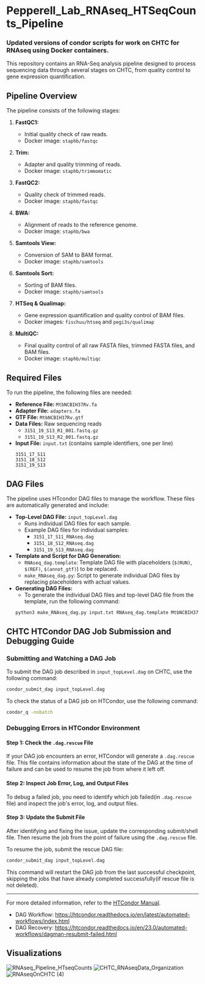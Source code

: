 # Pepperell_Lab_RNAseq_HTSeqCounts_Pipeline
### Updated versions of condor scripts for work on CHTC for RNAseq using Docker containers. 

This repository contains an RNA-Seq analysis pipeline designed to process sequencing data through several stages on CHTC, from quality control to gene expression quantification.

## Pipeline Overview

The pipeline consists of the following stages:

1. **FastQC1:**
   - Initial quality check of raw reads.
   - Docker image: `staphb/fastqc`

2. **Trim:**
   - Adapter and quality trimming of reads.
   - Docker image: `staphb/trimmomatic`

3. **FastQC2:**
   - Quality check of trimmed reads.
   - Docker image: `staphb/fastqc`

4. **BWA:**
   - Alignment of reads to the reference genome.
   - Docker image: `staphb/bwa`

5. **Samtools View:**
   - Conversion of SAM to BAM format.
   - Docker image: `staphb/samtools`

6. **Samtools Sort:**
   - Sorting of BAM files.
   - Docker image: `staphb/samtools`

7. **HTSeq & Qualimap:**
   - Gene expression quantification and quality control of BAM files.
   - Docker images: `fischuu/htseq` and `pegi3s/qualimap`

8. **MultiQC:**
   - Final quality control of all raw FASTA files, trimmed FASTA files, and BAM files.
   - Docker image: `staphb/multiqc`

## Required Files

To run the pipeline, the following files are needed:

- **Reference File:** `MtbNCBIH37Rv.fa`
- **Adapter File:** `adapters.fa`
- **GTF File:** `MtbNCBIH37Rv.gtf`
- **Data Files:** Raw sequencing reads
  - `3151_19_S13_R1_001.fastq.gz`
  - `3151_19_S13_R2_001.fastq.gz`
- **Input File:** `input.txt` (contains sample identifiers, one per line)
    ```plaintext
    3151_17_S11
    3151_18_S12
    3151_19_S13
    ```

## DAG Files

The pipeline uses HTcondor DAG files to manage the workflow. These files are automatically generated and include:

- **Top-Level DAG File:** `input_topLevel.dag`
  - Runs individual DAG files for each sample.
  - Example DAG files for individual samples:
    - `3151_17_S11_RNAseq.dag`
    - `3151_18_S12_RNAseq.dag`
    - `3151_19_S13_RNAseq.dag`
- **Template and Script for DAG Generation:**
  - `RNAseq_dag.template`: Template DAG file with placeholders (`$(RUN)`, `$(REF)`, `$(annot_gtf)`) to be replaced.
  - `make_RNAseq_dag.py`: Script to generate individual DAG files by replacing placeholders with actual values.
- **Generating DAG Files:**
  - To generate the individual DAG files and top-level DAG file from the template, run the following command:
  ```bash
  python3 make_RNAseq_dag.py input.txt RNAseq_dag.template MtbNCBIH37Rv.fa MtbNCBIH37Rv.gtf
  ```

## CHTC HTCondor DAG Job Submission and Debugging Guide

### Submitting and Watching a DAG Job

To submit the DAG job described in `input_topLevel.dag` on CHTC, use the following command:

```sh
condor_submit_dag input_topLevel.dag
```

To check the status of a DAG job on HTCondor, use the following command:

```sh
condor_q -nobatch
```

### Debugging Errors in HTCondor Environment

#### Step 1: Check the `.dag.rescue` File

If your DAG job encounters an error, HTCondor will generate a `.dag.rescue` file. This file contains information about the state of the DAG at the time of failure and can be used to resume the job from where it left off.

#### Step 2: Inspect Job Error, Log, and Output Files

To debug a failed job, you need to identify which job failed(in `.dag.rescue` file) and inspect the job's error, log, and output files. 

#### Step 3: Update the Submit File

After identifying and fixing the issue, update the corresponding submit/shell file. Then resume the job from the point of failure using the `.dag.rescue` file.

To resume the job, submit the rescue DAG file:

```sh
condor_submit_dag input_topLevel.dag
```

This command will restart the DAG job from the last successful checkpoint, skipping the jobs that have already completed successfully(if rescue file is not deleted).


---

For more detailed information, refer to the [HTCondor Manual](https://htcondor.readthedocs.io/en/latest/).
* DAG Workflow: https://htcondor.readthedocs.io/en/latest/automated-workflows/index.html
* DAG Recovery: https://htcondor.readthedocs.io/en/23.0/automated-workflows/dagman-resubmit-failed.html

## Visualizations
![RNAseq_Pipeline_HTseqCounts](https://github.com/user-attachments/assets/dc06e571-0849-410a-b08b-f2f422037603)
![CHTC_RNAseqData_Organization](https://github.com/user-attachments/assets/4eb7d4fd-3bb1-4de0-9cb5-383f97328e18)
![RNAseqOnCHTC (4)](https://github.com/pepperell-lab/RNASeq_CHTC/assets/108096710/83429397-70bc-45d0-ad0c-f46b9e433ba9)
